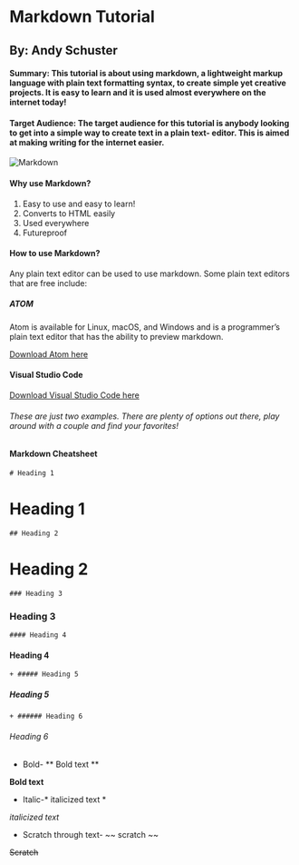 # Markdown Tutorial 
## By: Andy Schuster

#### Summary: This tutorial is about using markdown, a lightweight markup language with plain text formatting syntax, to create simple yet creative projects. It is easy to learn and it is used almost everywhere on the internet today!

#### Target Audience: The target audience for this tutorial is anybody looking to get into a simple way to create text in a plain text- editor. This is aimed at making writing for the internet easier. 

![Markdown](https://upload.wikimedia.org/wikipedia/commons/4/48/Markdown-mark.svg)

#### Why use Markdown?
1. Easy to use and easy to learn!
2. Converts to HTML easily
3. Used everywhere
4. Futureproof

#### How to use Markdown?
Any plain text editor can be used to use markdown. 
Some plain text editors that are free include: 
##### __ATOM__
Atom is available for Linux, macOS, and Windows and is a programmer’s plain text editor that has the ability to preview markdown.

  [Download Atom here](https://flight-manual.atom.io/getting-started/sections/installing-atom/)

#### __Visual Studio Code__

  [Download Visual Studio Code here](https://code.visualstudio.com/)

###### These are just two examples. There are plenty of options out there, play around with a couple and find your favorites!

#### Markdown Cheatsheet
    # Heading 1
# Heading 1
    ## Heading 2
# Heading 2
    ### Heading 3
### Heading 3
    #### Heading 4
#### Heading 4
    + ##### Heading 5
##### Heading 5
    + ###### Heading 6
###### Heading 6

+ Bold- ** Bold text **

**Bold text**

+ Italic-* italicized text *

*italicized text*
 
+ Scratch through text- ~~ scratch ~~

~~Scratch~~




